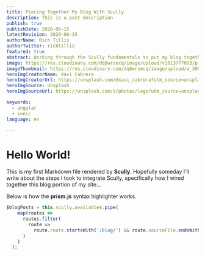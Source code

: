 ```yaml
---
title: Piecing Together My Blog With Scully
description: This is a post description
publish: true
publishDate: 2020-06-15
latestRevision: 2020-06-15
authorName: Rich Tillis
authorTwitter: richtillis
featured: true
abstract: Working through the Scully fundamentals to put my blog together. No article this time. Think of this as just my Scully Hello World.
image: https://res.cloudinary.com/dq8wrsecq/image/upload/v1613777093/piecing-together-my-blog-with-scully_elkia6.jpg
imageThumbnail: https://res.cloudinary.com/dq8wrsecq/image/upload/w_300,h_200/v1613777093/piecing-together-my-blog-with-scully_elkia6.jpg
heroImgCreatorName: Xavi Cabrera
heroImgCreatorUrl: https://unsplash.com/@xavi_cabrera?utm_source=unsplash&amp;utm_medium=referral&amp;utm_content=creditCopyText
heroImgSource: Unsplash
heroImgSourceUrl: https://unsplash.com/s/photos/lego?utm_source=unsplash&amp;utm_medium=referral&amp;utm_content=creditCopyText

keywords:
  - angular
  - ionic
language: en

---
```


# Hello World!

This is my first Markdown file rendered by **Scully**. Hopefully someday I'll write about the steps I took to integrate Scully, specifically how I wired together this blog portion of my site...

Below is how the **prism.js** syntax highlighter works.

```ts
$blogPosts = this.scully.available$.pipe(
    map(routes =>
      routes.filter(
        route =>
          route.route.startsWith('/blog/') && route.sourceFile.endsWith('.md') && route.publish
      )
    )
  );
```
